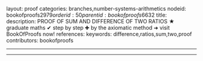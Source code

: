 layout: proof
categories: branches,number-systems-arithmetics
nodeid: bookofproofs$2979
orderid: 50
parentid: bookofproofs$6632
title: 
description: PROOF OF SUM AND DIFFERENCE OF TWO RATIOS &#9733; graduate maths &#10004; step by step &#10010; by the axiomatic method &#10140; visit BookOfProofs now!
references: 
keywords: difference,ratios,sum,two,proof
contributors: bookofproofs

---


---

